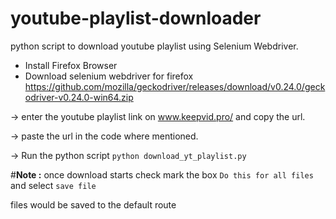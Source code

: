 # youtube-playlist-downloader
 python script to download youtube playlist using Selenium Webdriver.

* Install Firefox Browser
* Download selenium webdriver for firefox https://github.com/mozilla/geckodriver/releases/download/v0.24.0/geckodriver-v0.24.0-win64.zip

-> enter the youtube playlist link on www.keepvid.pro/ and copy the url.

-> paste the url in the code where mentioned.

-> Run the python script `python download_yt_playlist.py`

#**Note :** once download starts check mark the box `Do this for all files` and select `save file`

files would be saved to the default route
